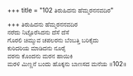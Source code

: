 +++
title = "102 ತಿರುಹಿದನು ಹೆಮ್ಮರನನವದಿರ"

+++
ತಿರುಹಿದನು ಹೆಮ್ಮರನನವದಿರ  
ನರೆದು ನಿಟ್ಟೊರೆಸಿದನು ದೆಸೆ ದೆಸೆ  
ಗೊರಲಿ ಚಿಮ್ಮುವ ಚಪಲರನು ಬೆಂಬತ್ತಿ ಬರಿಕೈದು  
ಕುರಿದರಿಯ ಮಾಡಿದನು ನೂರೈ  
ವರನು ಕೊಂದನು ಮರನ ಹಾಯಿಕಿ  
ಮರಳಿ ಮಿಣ್ಣನೆ ಬಂದು ಹೊಕ್ಕನು ಬಾಣಸದ ಮನೆಯ      ॥102॥